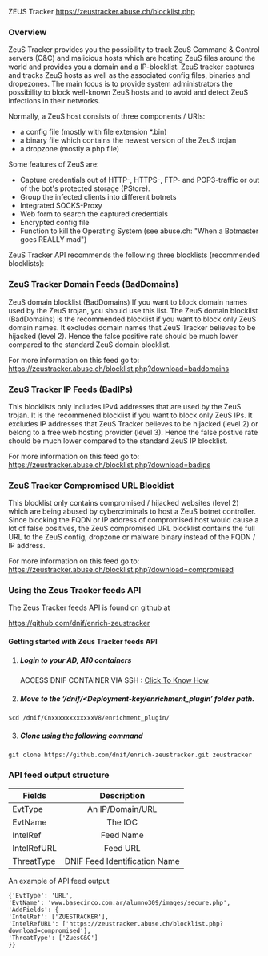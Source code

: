 ZEUS Tracker 
https://zeustracker.abuse.ch/blocklist.php

### Overview

ZeuS Tracker provides you the possibility to track ZeuS Command & Control servers (C&C) and malicious hosts which are hosting ZeuS files around the world and
provides you a domain and a IP-blocklist. ZeuS tracker captures and tracks ZeuS hosts as well as the associated config files, binaries and dropezones. 
The main focus is to provide system administrators the possibility to block well-known ZeuS hosts and to avoid and detect ZeuS infections in their networks.

Normally, a ZeuS host consists of three components / URIs:
- a config file (mostly with file extension *.bin)
- a binary file which contains the newest version of the ZeuS trojan
- a dropzone (mostly a php file)

Some features of ZeuS are:
- Capture credentials out of HTTP-, HTTPS-, FTP- and POP3-traffic or out of the bot's protected storage (PStore).
- Group the infected clients into different botnets
- Integrated SOCKS-Proxy
- Web form to search the captured credentials
- Encrypted config file
- Function to kill the Operating System (see abuse.ch: "When a Botmaster goes REALLY mad")

ZeuS Tracker API  recommends the following three blocklists (recommended blocklists):


### ZeuS Tracker Domain Feeds (BadDomains)
ZeuS domain blocklist (BadDomains)
If you want to block domain names used by the ZeuS trojan, you should use this list. 
The ZeuS domain blocklist (BadDomains) is the recommended blocklist if you want to block only ZeuS domain names.
It excludes domain names that ZeuS Tracker believes to be hijacked (level 2). Hence the false positive rate should be much lower compared to the standard ZeuS domain blocklist.

For more information on this feed go to: https://zeustracker.abuse.ch/blocklist.php?download=baddomains

### ZeuS Tracker IP Feeds (BadIPs)
This blocklists only includes IPv4 addresses that are used by the ZeuS trojan. It is the recommened blocklist if you want to block only ZeuS IPs.
It excludes IP addresses that ZeuS Tracker believes to be hijacked (level 2) or belong to a free web hosting provider (level 3).
Hence the false postive rate should be much lower compared to the standard ZeuS IP blocklist.

For more information on this feed go to: https://zeustracker.abuse.ch/blocklist.php?download=badips

### ZeuS Tracker Compromised URL Blocklist
This blocklist only contains compromised / hijacked websites (level 2) which are being abused by cybercriminals to host a ZeuS botnet controller. Since blocking the FQDN or IP address of compromised host would cause a lot of false positives, the ZeuS compromised URL blocklist contains the full URL to the ZeuS 
config, dropzone or malware binary instead of the FQDN / IP address.

For more information on this feed go to: https://zeustracker.abuse.ch/blocklist.php?download=compromised

### Using the Zeus Tracker feeds API
 The Zeus Tracker feeds API is found on github at

https://github.com/dnif/enrich-zeustracker

#### Getting started with Zeus Tracker feeds API

1. #####    Login to your AD, A10 containers  
   ACCESS DNIF CONTAINER VIA SSH : [Click To Know How](https://dnif.it/docs/guides/tutorials/access-dnif-container-via-ssh.html)
2. #####    Move to the ‘/dnif/<Deployment-key/enrichment_plugin’ folder path.
```
$cd /dnif/CnxxxxxxxxxxxxV8/enrichment_plugin/
```
3. #####   Clone using the following command  
```  
git clone https://github.com/dnif/enrich-zeustracker.git zeustracker
```
### API feed output structure
  | Fields        | Description  |
| ------------- |:-------------:|
| EvtType      | An IP/Domain/URL |
| EvtName      | The IOC      |
| IntelRef | Feed Name      |
| IntelRefURL | Feed URL      |
| ThreatType | DNIF Feed Identification Name |      

An example of API feed output
```
{'EvtType': 'URL',
'EvtName': 'www.basecinco.com.ar/alumno309/images/secure.php', 
'AddFields': {
'IntelRef': ['ZUESTRACKER'],
'IntelRefURL': ['https://zeustracker.abuse.ch/blocklist.php?download=compromised'], 
'ThreatType': ['ZuesC&C']
}}
```
